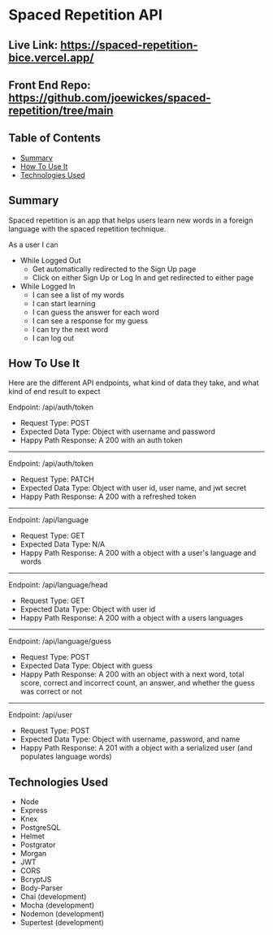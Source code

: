 # Spaced Repetition API

## Live Link: https://spaced-repetition-bice.vercel.app/

## Front End Repo: https://github.com/joewickes/spaced-repetition/tree/main

## Table of Contents
- [Summary](##-summary)
- [How To Use It](##-how-to-use-it)
- [Technologies Used](##-technologies-used)

## Summary
Spaced repetition is an app that helps users learn new words in a foreign language with the spaced repetition technique.

As a user I can
- While Logged Out
  - Get automatically redirected to the Sign Up page
  - Click on either Sign Up or Log In and get redirected to either page
- While Logged In
  - I can see a list of my words
  - I can start learning
  - I can guess the answer for each word
  - I can see a response for my guess
  - I can try the next word
  - I can log out

## How To Use It
Here are the different API endpoints, what kind of data they take, and what kind of end result to expect

Endpoint: /api/auth/token
- Request Type: POST
- Expected Data Type: Object with username and password
- Happy Path Response: A 200 with an auth token

-----

Endpoint: /api/auth/token
- Request Type: PATCH
- Expected Data Type: Object with user id, user name, and jwt secret
- Happy Path Response: A 200 with a refreshed token

-----

Endpoint: /api/language
- Request Type: GET
- Expected Data Type: N/A
- Happy Path Response: A 200 with a object with a user's language and words

-----

Endpoint: /api/language/head
- Request Type: GET
- Expected Data Type: Object with user id
- Happy Path Response: A 200 with a object with a users languages

-----

Endpoint: /api/language/guess
- Request Type: POST
- Expected Data Type: Object with guess
- Happy Path Response: A 200 with an object with a next word, total score, correct and incorrect count, an answer, and whether the guess was correct or not

-----

Endpoint: /api/user
- Request Type: POST
- Expected Data Type: Object with username, password, and name
- Happy Path Response: A 201 with a object with a serialized user (and populates language words)

## Technologies Used
- Node
- Express
- Knex
- PostgreSQL
- Helmet
- Postgrator
- Morgan
- JWT
- CORS
- BcryptJS
- Body-Parser
- Chai (development)
- Mocha (development)
- Nodemon (development)
- Supertest (development)